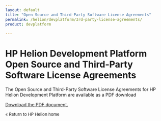 ```yaml
---
layout: default
title: "Open Source and Third-Party Software License Agreements"
permalink: /helion/devplatform/3rd-party-license-agreements/
product: devplatform

---
```

<!--PUBLISHED-->

<script> 

function PageRefresh { 
onLoad="window.refresh"
}

PageRefresh();

</script>

<!--
<p style="font-size: small;"> <a href="/helion/openstack/eula/">&#9664; PREV | <a href="/helion/openstack/">&#9650; UP</a> | <a href="/helion/openstack/siteindex/">NEXT &#9654;</a> </p>
-->

<h1 id="hp-helion-openstack-beta-open-source-and-third-party-software-license-agreements">HP Helion Development Platform Open Source and Third-Party Software License Agreements</h1>

The Open Source and Third-Party Software License Agreements for HP Helion Development Platform are available as a PDF download

 <a href="http://g867c39a921f179b9eb3ba7424144b70a.cdn.hpcloudsvc.com/source/DP_Thirdparty v2.pdf">Download the PDF document.</a>

<p style="font-size: small;"> <a hre
f="/helion/"> &#171; Return to HP Helion  home </a> </p>

